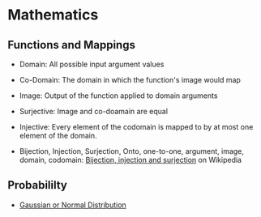# Mathematics

## Functions and Mappings

 * Domain: All possible input argument values

 * Co-Domain: The domain in which the function's image would map

 * Image: Output of the function applied to domain arguments

 * Surjective: Image and co-doamain are equal

 * Injective: Every element of the codomain is mapped to by at most one element of the domain.

 * Bijection, Injection, Surjection, Onto, one-to-one, argument, image, domain, codomain: [Bijection, injection and surjection](http://en.wikipedia.org/wiki/Bijection,_injection_and_surjection) on Wikipedia


## Probabililty 

 * [Gaussian or Normal Distribution](http://en.wikipedia.org/wiki/Normal_distribution)


